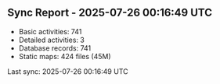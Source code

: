 ## Sync Report - 2025-07-26 00:16:49 UTC

- Basic activities: 741
- Detailed activities: 3
- Database records: 741
- Static maps: 424 files (45M)

Last sync: 2025-07-26 00:16:49 UTC
